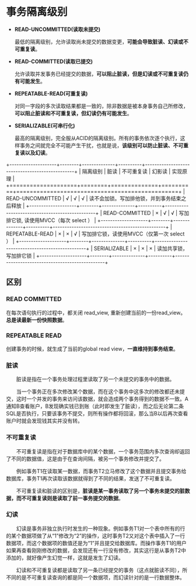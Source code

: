



# 事务隔离级别



- **READ-UNCOMMITTED(读取未提交)**

    最低的隔离级别，允许读取尚未提交的数据变更，**可能会导致脏读、幻读或不可重复读**。
- **READ-COMMITTED(读取已提交)** 

    允许读取并发事务已经提交的数据，**可以阻止脏读，但是幻读或不可重复读仍有可能发生**。
- **REPEATABLE-READ(可重复读)** 

    对同一字段的多次读取结果都是一致的，除非数据是被本身事务自己所修改，**可以阻止脏读和不可重复读，但幻读仍有可能发生**。
- **SERIALIZABLE(可串行化)** 

    最高的隔离级别，完全服从ACID的隔离级别。所有的事务依次逐个执行，这样事务之间就完全不可能产生干扰，也就是说，**该级别可以防止脏读、不可重复读以及幻读**。




+--------------------+--------+--------------+----------+------------------------------------------------+
| 隔离级别           | 脏读   | 不可重复读   | 幻影读   | 实现原理                                       |
+====================+========+==============+==========+================================================+
| READ-UNCOMMITTED   | √      | √            | √        | 读不会加锁。写加排他锁，并到事务结束之后释放   |
+--------------------+--------+--------------+----------+------------------------------------------------+
| READ-COMMITTED     | ×      | √            | √        | 写加排它锁, 读使用MVCC（每次 select ）         |
+--------------------+--------+--------------+----------+------------------------------------------------+
| REPEATABLE-READ    | ×      | ×            | √        | 写加排它锁，读使用MVCC（仅第一次 select ）     |
+--------------------+--------+--------------+----------+------------------------------------------------+
| SERIALIZABLE       | ×      | ×            | ×        | 读加共享锁，写加排它锁                         |
+--------------------+--------+--------------+----------+------------------------------------------------+


## 区别

### READ COMMITTED 

在每次语句执行的过程中，都关闭 read_view, 重新创建当前的一份read_view。**总是读最新一份快照数据**。

### REPEATABLE READ

创建事务的时候，就生成了当前的global read view，**一直维持到事务结束**。





### 脏读

　　脏读是指在一个事务处理过程里读取了另一个未提交的事务中的数据。

　　当一个事务正在多次修改某个数据，而在这个事务中这多次的修改都还未提交，这时一个并发的事务来访问该数据，就会造成两个事务得到的数据不一致。A通知B查看账户，B发现确实钱已到账（此时即发生了脏读），而之后无论第二条SQL是否执行，只要该事务不提交，则所有操作都将回滚，那么当B以后再次查看账户时就会发现钱其实并没有转。

### 不可重复读

　　不可重复读是指在对于数据库中的某个数据，一个事务范围内多次查询却返回了不同的数据值，这是由于在查询间隔，被另一个事务修改并提交了。

　　例如事务T1在读取某一数据，而事务T2立马修改了这个数据并且提交事务给数据库，事务T1再次读取该数据就得到了不同的结果，发送了不可重复读。

　　不可重复读和脏读的区别是，**脏读是某一事务读取了另一个事务未提交的脏数据，而不可重复读则是读取了前一事务提交的数据**。



### 幻读

　　幻读是事务非独立执行时发生的一种现象。例如事务T1对一个表中所有的行的某个数据项做了从“1”修改为“2”的操作，这时事务T2又对这个表中插入了一行数据项，而这个数据项的数值还是为“1”并且提交给数据库。而操作事务T1的用户如果再查看刚刚修改的数据，会发现还有一行没有修改，其实这行是从事务T2中添加的，就好像产生幻觉一样，这就是发生了幻读。

　　幻读和不可重复读都是读取了另一条已经提交的事务（这点就脏读不同），所不同的是不可重复读查询的都是同一个数据项，而幻读针对的是一行数据整体。



